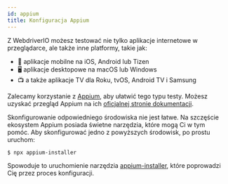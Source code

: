 ```yaml
---
id: appium
title: Konfiguracja Appium
---
```


Z WebdriverIO możesz testować nie tylko aplikacje internetowe w przeglądarce, ale także inne platformy, takie jak:

- 📱 aplikacje mobilne na iOS, Android lub Tizen
- 🖥️ aplikacje desktopowe na macOS lub Windows
- 📺 a także aplikacje TV dla Roku, tvOS, Android TV i Samsung

Zalecamy korzystanie z [Appium](https://appium.io/), aby ułatwić tego typu testy. Możesz uzyskać przegląd Appium na ich [oficjalnej stronie dokumentacji](https://appium.io/docs/en/2.0/intro/).

Skonfigurowanie odpowiedniego środowiska nie jest łatwe. Na szczęście ekosystem Appium posiada świetne narzędzia, które mogą Ci w tym pomóc. Aby skonfigurować jedno z powyższych środowisk, po prostu uruchom:

```sh
$ npx appium-installer
```

Spowoduje to uruchomienie narzędzia [appium-installer](https://github.com/AppiumTestDistribution/appium-installer), które poprowadzi Cię przez proces konfiguracji.